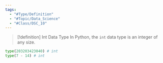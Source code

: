 ```yaml
---
tags:
  - "#Type/Definition"
  - "#Topic/Data_Science"
  - "#Class/DSC_10"
---
```


> [!definition] Int Data Type
> In Python, the `int` data type is an integer of any size.

```Python
type(203203423040) # int
type(7 - 14) # int
```